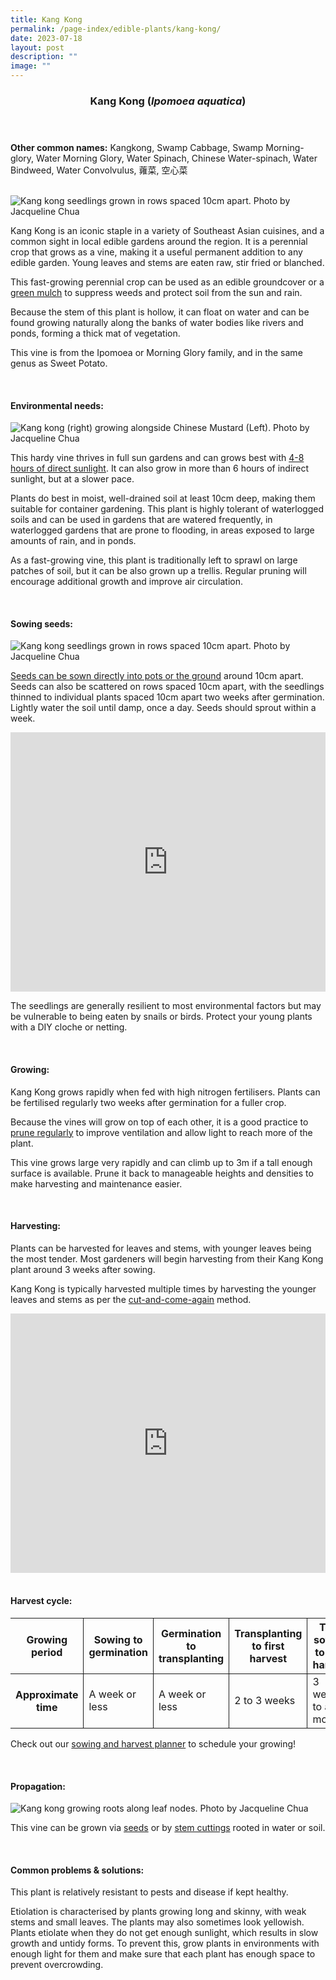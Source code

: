 ```yaml
---
title: Kang Kong
permalink: /page-index/edible-plants/kang-kong/
date: 2023-07-18
layout: post
description: ""
image: ""
---
```

<header>
	<h3>Kang Kong (<em>Ipomoea aquatica</em>)</h3>
</header>
	
<section>
	<p><strong>Other common names:</strong> Kangkong, Swamp Cabbage, Swamp Morning-glory, Water Morning Glory, Water Spinach, Chinese Water-spinach, Water Bindweed, Water Convolvulus, 蕹菜, 空心菜</p>
	<br>
</section>

<section>
	<img title="Kang kong seedlings grown in rows spaced 10cm apart. Photo by Jacqueline Chua" src="/images/Horti%20techniques/Spacing_Jacchua%20(8).jpg">
	
  <p>Kang Kong is an iconic staple in a variety of Southeast Asian cuisines, and a common sight in local edible gardens around the region. It is a perennial crop that grows as a vine, making it a useful permanent addition to any edible garden. Young leaves and stems are eaten raw, stir fried or blanched. </p>
  <p>This fast-growing perennial crop can be used as an edible groundcover or a <a href="https://staging.dmhtu0pi4p9u7.amplifyapp.com/page-index/horticulture-techniques/companionplanting/">green mulch</a> to suppress weeds and protect soil from the sun and rain. </p>
  <p>Because the stem of this plant is hollow, it can float on water and can be found growing naturally along the banks of water bodies like rivers and ponds, forming a thick mat of vegetation. </p>
  <p>This vine is from the Ipomoea or Morning Glory family, and in the same genus as Sweet Potato. </p>
  <br>
</section>

<section>
  <h4>Environmental needs:</h4>
	<img src="/images/Hardscapes/P3190049.jpg" title="Kang kong (right) growing alongside Chinese Mustard (Left). Photo by Jacqueline Chua">
	<p>This hardy vine thrives in full sun gardens and can grows best with <a href="https://staging.dmhtu0pi4p9u7.amplifyapp.com/page-index/horticulture-techniques/gauging-light/">4-8 hours of direct sunlight</a>. It can also grow in more than 6 hours of indirect sunlight, but at a slower pace.</p>
<p>Plants do best in moist, well-drained soil at least 10cm deep, making them suitable for container gardening. This plant is highly tolerant of waterlogged soils and can be used in gardens that are watered frequently, in waterlogged gardens that are prone to flooding, in areas exposed to large amounts of rain, and in ponds. </p> 
<p>As a fast-growing vine, this plant is traditionally left to sprawl on large patches of soil, but it can be also grown up a trellis. Regular pruning will encourage additional growth and improve air circulation.</p>
<br>
</section>

<section>
  <h4>Sowing seeds:</h4>
	<img title="Kang kong seedlings grown in rows spaced 10cm apart. Photo by Jacqueline Chua" src="/images/Horti%20techniques/SowingSeed_Jacchua.jpg">
<p><a href="https://staging.dmhtu0pi4p9u7.amplifyapp.com/page-index/horticulture-techniques/propagatingseed/">Seeds can be sown directly into pots or the ground</a> around 10cm apart. Seeds can also be scattered on rows spaced 10cm apart, with the seedlings thinned to individual plants spaced 10cm apart two weeks after germination. Lightly water the soil until damp, once a day. Seeds should sprout within a week. </p>
	
<iframe width="100%" height="415" src="https://www.youtube.com/embed/x7J87wY7U6s" title="YouTube video player" frameborder="0" allow="accelerometer; autoplay; clipboard-write; encrypted-media; gyroscope; picture-in-picture; web-share" allowfullscreen=""></iframe>	<br>

<p>The seedlings are generally resilient to most environmental factors but may be vulnerable to being eaten by snails or birds. Protect your young plants with a DIY cloche or netting. </p>
<br>
</section>
	
<section>
  <h4>Growing:</h4>
<p>Kang Kong grows rapidly when fed with high nitrogen fertilisers. Plants can be fertilised regularly two weeks after germination for a fuller crop. </p>
<p>Because the vines will grow on top of each other, it is a good practice to <a href="https://staging.dmhtu0pi4p9u7.amplifyapp.com/page-index/horticulture-techniques/pruning/">prune regularly</a> to improve ventilation and allow light to reach more of the plant. </p>
<p>This vine grows large very rapidly and can climb up to 3m if a tall enough surface is available. Prune it back to manageable heights and densities to make harvesting and maintenance easier.</p>
<br>
</section>

<section>
  <h4>Harvesting:</h4>
<p>Plants can be harvested for leaves and stems, with younger leaves being the most tender. Most gardeners will begin harvesting from their Kang Kong plant around 3 weeks after sowing.</p>
<p>Kang Kong is typically harvested multiple times by harvesting the younger leaves and stems as per the <a href="https://staging.dmhtu0pi4p9u7.amplifyapp.com/page-index/horticulture-techniques/cut-and-come-again/">cut-and-come-again</a> method. </p>

<iframe allowfullscreen="" allow="accelerometer; autoplay; clipboard-write; encrypted-media; gyroscope; picture-in-picture; web-share" frameborder="0" title="YouTube video player" src="https://www.youtube.com/embed/lItBHYjyrKg" height="415" width="100%"></iframe><br>
<br>
</section>

<section>
<h4>Harvest cycle:</h4>
  <table>
    <thead>
      <tr>
        <th style="border-bottom:0px; border-right:solid 1px;">Growing period</th>
        <th style="border-bottom:0px; border-right:solid 1px;">Sowing to germination</th>
        <th style="border-bottom:0px; border-right:solid 1px;">Germination to transplanting</th>
        <th style="border-bottom:0px; border-right:solid 1px;">Transplanting to first harvest</th>
        <th style="border-bottom:0px; border-left:solid 1px;">Total sowing to first harvest</th>
      </tr>
    </thead>
    <tbody>
      <tr>
        <th style="border-right:solid 1px;">Approximate time</th>
        <td style="border-right:solid 1px;">A week or less</td>
        <td style="border-right:solid 1px;">A week or less</td>
        <td style="border-right:solid 1px;">2 to 3 weeks</td>
        <td style="border-left:solid 1px;">3 weeks to a month</td>
      </tr>
    </tbody>
  </table>
	
<p>Check out our&nbsp;<a href="(https://staging.dmhtu0pi4p9u7.amplifyapp.com/digital-tools/sowing-planner/)">sowing and harvest planner</a>&nbsp;to schedule your growing! </p> 
<br> 
</section>

<section>
  <h4>Propagation:</h4>
	 <img title="Kang kong growing roots along leaf nodes. Photo by Jacqueline Chua" src="/images/Plants/KangKong_JacChua%20(1).jpg">
<p>This vine can be grown via <a href="https://staging.dmhtu0pi4p9u7.amplifyapp.com/page-index/horticulture-techniques/propagatingcuttings/">seeds</a> or by <a href="https://staging.dmhtu0pi4p9u7.amplifyapp.com/page-index/horticulture-techniques/propagatingcuttings/">stem cuttings</a> rooted in water or soil. </p><p></p>
<br>
</section>

<section>
  <h4>Common problems &amp; solutions:</h4>
  <p>This plant is relatively resistant to pests and disease if kept healthy.</p>
	<p>Etiolation is characterised by plants growing long and skinny, with weak stems and small leaves. The plants may also sometimes look yellowish. Plants etiolate when they do not get enough sunlight, which results in slow growth and untidy forms. To prevent this, grow plants in environments with enough light for them and make sure that each plant has enough space to prevent overcrowding.</p>
<br>
</section>